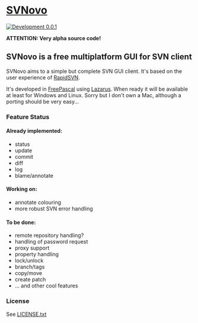 # [SVNovo](http://https://github.com/varianus/SVNovo) 
[![Development 0.0.1](https://img.shields.io/badge/development-0.0.1-red.svg?style=flat)](https://github.com/varianus/SVNovo)

**ATTENTION: Very alpha source code!**

## SVNovo is a free multiplatform GUI for SVN client 

SVNovo aims to a simple but complete SVN GUI client. It's based on the user experience of [RapidSVN](http://rapidsvn.org/).

It's developed in [FreePascal](http://freepascal.org/) using [Lazarus](http://www.lazarus-ide.org/).
When ready it will be available at least for Windows and Linux. Sorry but I don't own a Mac, although a porting should be very easy...

### Feature Status

#### Already implemented:
 - status
 - update
 - commit
 - diff
 - log
 - blame/annotate

#### Working on:
 - annotate colouring
 - more robust SVN error handling

#### To be done:
 - remote repository handling?
 - handling of password request
 - proxy support
 - property handling
 - lock/unlock
 - branch/tags
 - copy/move
 - create patch
 - ... and other cool features

### License
See [LICENSE.txt](https://github.com/varianus/svnovo/blob/master/LICENSE.txt)
